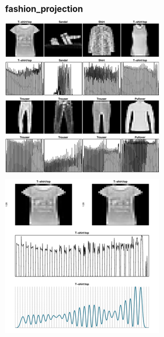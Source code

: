 # fashion_projection

![alt text](https://github.com/hataloo/fashion_projection/blob/main/plots/fashion_grid-page.jpg)

![alt text](https://github.com/hataloo/fashion_projection/blob/main/plots/fashion_tshirt_sample-page.jpg)
